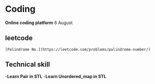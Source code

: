 # Coding
**Online coding platform**
6 August
## leetcode
    [Palindrome No.](https://leetcode.com/problems/palindrome-number/)
## Technical skill  
  -**Learn Pair in STL**
  -**Learn Unordered_map in STL**

